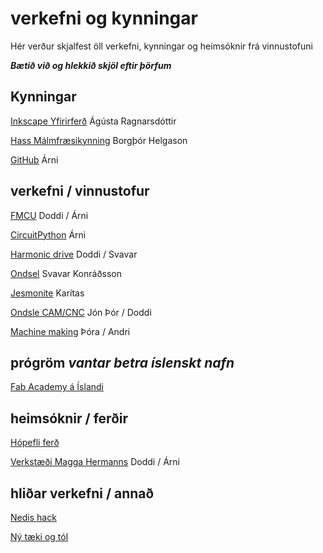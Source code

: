 # verkefni og kynningar

Hér verður skjalfest öll verkefni, kynningar og heimsóknir frá vinnustofuni

**_Bætið við og hlekkið skjöl eftir þörfum_**

## Kynningar

[Inkscape Yfirirferð](inscape_yfirferd.md) Ágústa Ragnarsdóttir

[Hass Málmfræsikynning](haas_malmfraes.md) Borgþór Helgason

[GitHub]() Árni

## verkefni / vinnustofur

[FMCU](fmcu.md) Doddi / Árni

[CircuitPython](circuitpython.md) Árni

[Harmonic drive](HarmonicDrive.md) Doddi / Svavar

[Ondsel](ondsel.md) Svavar Konráðsson

[Jesmonite](jesmonite.md) Karítas

[Ondsle CAM/CNC]() Jón Þór / Doddi

[Machine making]() Þóra / Andri

## prógröm *vantar betra íslenskt nafn*

[Fab Academy á Íslandi](fabacademy.md)


## heimsóknir / ferðir

[Hópefli ferð]()

[Verkstæði Magga Hermanns](https://www.tubes.is/category/frettir/a-verkstaedisbordinu/) Doddi / Árni

## hliðar verkefni / annað

[Nedis hack]()

[Ný tæki og  tól]()
